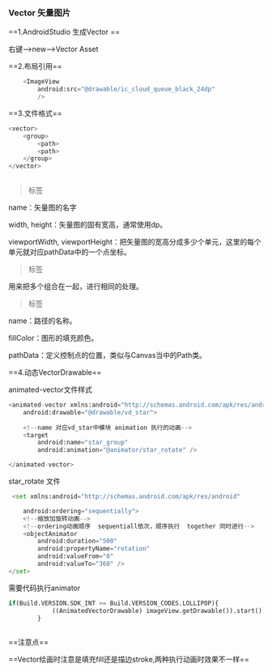 ### Vector 矢量图片

==1.AndroidStudio 生成Vector ==

右键-->new-->Vector Asset

==2.布局引用==
```python
    <ImageView
        android:src="@drawable/ic_cloud_queue_black_24dp"
        />
```

==3.文件格式==
```python
<vector>
    <group>
        <path>
        <path>
    </group>
</vector>
 
```
><vector>标签

name：矢量图的名字

width, height：矢量图的固有宽高，通常使用dp。

viewportWidth, viewportHeight：把矢量图的宽高分成多少个单元，这里的每个单元就对应pathData中的一个点坐标。

><group>标签

用来把多个<path>组合在一起，进行相同的处理。

><path>标签

name：路径的名称。

fillColor：图形的填充颜色。

pathData：定义控制点的位置，类似与Canvas当中的Path类。

==4.动态VectorDrawable==

animated-vector文件样式
```python
<animated-vector xmlns:android="http://schemas.android.com/apk/res/android"
    android:drawable="@drawable/vd_star">
    
    <!--name 对应vd_star中模块 animation 执行的动画-->
    <target
        android:name="star_group"
        android:animation="@animator/star_rotate" />

</animated-vector>

```

star_rotate 文件
```python
 <set xmlns:android="http://schemas.android.com/apk/res/android"

    android:ordering="sequentially">
    <!--缩放加旋转动画-->
    <!--ordering动画顺序  sequentiall依次，顺序执行  together 同时进行-->
    <objectAnimator
        android:duration="500"
        android:propertyName="rotation"
        android:valueFrom="0"
        android:valueTo="360" />
</set>

```
需要代码执行animator
```python
if(Build.VERSION.SDK_INT >= Build.VERSION_CODES.LOLLIPOP){
            ((AnimatedVectorDrawable) imageView.getDrawable()).start();
        }
 
```
==注意点==

==Vector绘画时注意是填充fill还是描边stroke,两种执行动画时效果不一样==

```python

```

```python

```

```python

```

```python

```
        